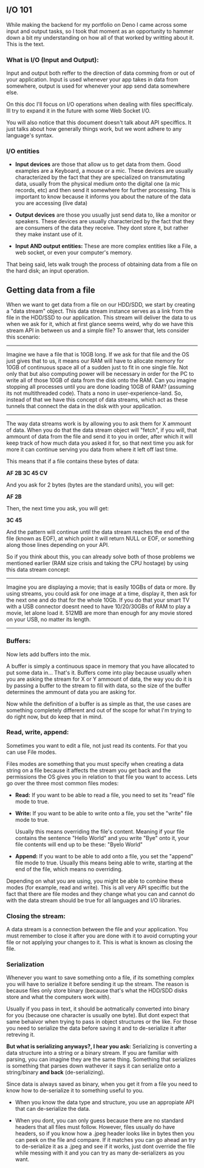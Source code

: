 ## I/O 101
While making the backend for my portfolio on Deno I came across some input and output tasks, so I took that moment as an opportunity to hammer down a bit my understanding on how all of that worked by writting about it. This is the text.

### What is I/O (Input and Output):
Input and output both reffer to the direction of data comming from or out of your application. Input is used whenever your app takes in data from somewhere, output is used for whenever your app send data somewhere else.

On this doc I'll focus on I/O operations when dealing with files specifficaly. Ill try to expand it in the future with some Web Socket I/O.

You will also notice that this document doesn't talk about API speciffics. It just talks about how generally things work, but we wont adhere to any language's syntax.

### I/O entities
- **Input devices** are those that allow us to get data from them. Good examples are a Keyboard, a mouse or a mic.
These devices are usually characterized by the fact that they are specialized on transmutating data, usually from the physical medium onto the digital one (a mic records, etc) and then send it somewhere for further processing. This is important to know because it informs you about the nature of the data you are accessing (live data)

- **Output devices** are those you usually just send data to, like a monitor or speakers.
These devices are usually characterized by the fact that they are consumers of the data they receive. They dont store it, but rather they make instant use of it.

- **Input AND output entities:** These are more complex entities like a File, a web socket, or even your computer's memory.

That being said, lets walk trough the process of obtaining data from a file on the hard disk; an input operation.

## Getting data from a file
When we want to get data from a file on our HDD/SDD, we start by creating a "data stream" object. This data stream instance serves as a link from the file in the HDD/SSD to our application. This stream will deliver the data to us when we ask for it, which at first glance seems weird, why do we have this stream API in between us and a simple file? To answer that, lets consider this scenario:

***
Imagine we have a file that is 10GB long. If we ask for that file and the OS just gives that to us, it means our RAM will have to allocate memory for 10GB of continuous space all of a sudden just to fit in one single file. Not only that but also computing power will be necessary in order for the PC to write all of those 10GB of data from the disk onto the RAM. Can you imagine stopping all processes until you are done loading 10GB of RAM? (assuming its not multithreaded code). Thats a nono in user-experience-land. So, instead of that we have this concept of data streams, which act as these tunnels that connect the data in the disk with your application.
***

The way data streams work is by allowing you to ask them for X ammount of data. When you do that the data stream object will "fetch", if you will, that ammount of data from the file and send it to you in order, after which it will keep track of how much data you asked it for, so that next time you ask for more it can continue serving you data from where it left off last time.

This means that if a file contains these bytes of data:

**AF 2B 3C 45 CV**

And you ask for 2 bytes (bytes are the standard units), you will get:

**AF 2B**

Then, the next time you ask, you will get:

**3C 45**

And the pattern will continue until the data stream reaches the end of the file (known as EOF), at which point it will return NULL or EOF, or something along those lines depending on your API.

So if you think about this, you can already solve both of those problems we mentioned earlier (RAM size crisis and taking the CPU hostage) by using this data stream concept:

***
Imagine you are displaying a movie; that is easily 10GBs of data or more. By using streams, you could ask for one image at a time, display it, then ask for the next one and do that for the whole 10Gb. If you do that your smart TV with a USB connector doesnt need to have 10/20/30GBs of RAM to play a movie, let alone load it. 512MB are more than enough for any movie stored on your USB, no matter its length.
***

### Buffers:
Now lets add buffers into the mix.

A buffer is simply a continuous space in memory that you have allocated to put some data in... That's it. Buffers come into play because usually when you are asking the stream for X or Y ammount of data, the way you do it is by passing a buffer to the stream to fill with data, so the size of the buffer determines the ammount of data you are asking for.

Now while the definition of a buffer is as simple as that, the use cases are something completely different and out of the scope for what I'm trying to do right now, but do keep that in mind.

### Read, write, append:
Sometimes you want to edit a file, not just read its contents. For that you can use File modes.

Files modes are something that you must specify when creating a data string on a file because it affects the stream you get back and the permissions the OS gives you in relation to that file you want to access. Lets go over the three most common files modes:

- **Read:** If you want to be able to read a file, you need to set its "read" file mode to true.
- **Write:** If you want to be able to write onto a file, you set the "write" file mode to true.

    Usually this means overriding the file's content. Meaning if your file contains the sentence "Hello World" and you write "Bye" onto it, your file contents will end up to be these: "Byelo World"

- **Append:** If you want to be able to add onto a file, you set the "append" file mode to true. Usually this means being able to write, starting at the end of the file, which means no overriding.

Depending on what you are using, you might be able to combine these modes (for example, read and write). This is all very API speciffic but the fact that there are file modes and they change what you can and cannot do with the data stream should be true for all languages and I/O libraries.

### Closing the stream:
A data stream is a connection between the file and your application. You must remember to close it after you are done with it to avoid corrupting your file or not applying your changes to it. This is what is known as closing the file.


### Serialization
Whenever you want to save something onto a file, if its something complex you will have to serialize it before sending it up the stream. The reason is because files only store binary (because that's what the HDD/SDD disks store and what the computers work with).

Usually if you pass in text, it should be aotmatically converted into binary for you (because one character is usually one byte). But dont expect that same behaivor when trying to pass in object structures or the like. For those you need to serialize the data before saving it and to de-serialize it after retreving it.

**But what is serializing anyways?, I hear you ask:** Serializing is converting a data structure into a string or a binary stream. If you are familiar with parsing, you can imagine they are the same thing. Something that serializes is something that parses down wathever it says it can serialize onto a string/binary **and back** (de-serializing).

Since data is always saved as binary, when you get it from a file you need to know how to de-serialize it to something useful to you.

- When you know the data type and structure, you use an appropiate API that can de-serialize the data.

- When you dont, you can only guess because there are no standard headers that all files must follow. However, files usually do have headers, so if you know how a .jpeg header looks like in bytes then you can peek on the file and compare. If it matches you can go ahead an try to de-serialize it as a .jpeg and see if it works, just dont override the file while messing with it and you can try as many de-serializers as you want.